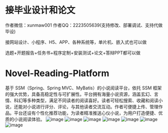 # 接毕业设计和论文
作者微信：xunmaw001  作者QQ：2223505639(支持修改、部署调试、支持代做毕设)

接网站设计、小程序、H5、APP、各种系统等，单片机、嵌入式也可以做

选题+开题报告+任务书+程序定制+安装测试+论文+答辩PPT都可以做
# Novel-Reading-Platform
基于 SSM（Spring、Spring MVC、MyBatis）的小说阅读平台，依托 SSM 框架的强大优势，具备高稳定性与可扩展性。平台拥有海量小说资源，涵盖玄幻、言情、科幻等多种类型，满足不同读者的阅读喜好。读者可轻松搜索、收藏和阅读小说，还能对小说进行评分、评论，与其他读者交流互动。作者可便捷上传、管理作品。平台还设有个性化推荐功能，为读者精准推送心仪小说，为用户打造便捷、优质的小说阅读体验。 
![image](https://github.com/user-attachments/assets/28d56c64-2f18-45b7-92d6-bdcf09a3f4d6)
![image](https://github.com/user-attachments/assets/d93c45c0-ee29-4816-ae1e-2cd7b3e902f9)
![image](https://github.com/user-attachments/assets/83019e57-03f1-4ca2-bbdc-31bf2fe70579)
![image](https://github.com/user-attachments/assets/1d57f77d-c2bd-4607-954f-84710bbc1caf)
![image](https://github.com/user-attachments/assets/8682b8e8-25c6-4ec9-84bb-9f39b500428f)
![image](https://github.com/user-attachments/assets/cc44f2e4-3dbf-4f33-96d7-7657a88b43aa)
![image](https://github.com/user-attachments/assets/0cc7b392-d07c-4efa-b1dc-bedb758f66e5)
